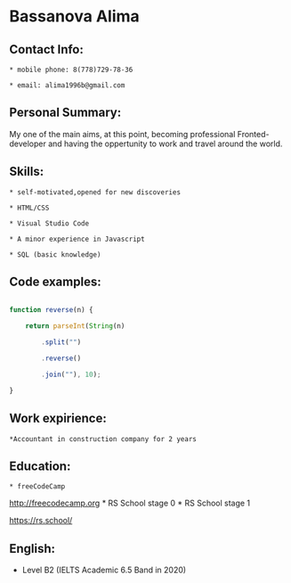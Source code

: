# Bassanova Alima

## Contact Info:

	* mobile phone: 8(778)729-78-36 

	* email: alima1996b@gmail.com

## Personal Summary:

   My one of the main aims, at this point, becoming professional Fronted-developer and having the oppertunity to work and travel around the world.

## Skills:

	* self-motivated,opened for new discoveries

	* HTML/CSS

	* Visual Studio Code

	* A minor experience in Javascript

	* SQL (basic knowledge)


## Code examples:

```javascript

function reverse(n) {

    return parseInt(String(n)

        .split("")

        .reverse()

        .join(""), 10);

}

```

## Work expirience:

	*Accountant in construction company for 2 years



## Education: 

	* freeCodeCamp

http://freecodecamp.org
        * RS School stage 0
	* RS School stage 1
 
https://rs.school/
	



## English:

   * Level B2 (IELTS Academic 6.5 Band in 2020)
